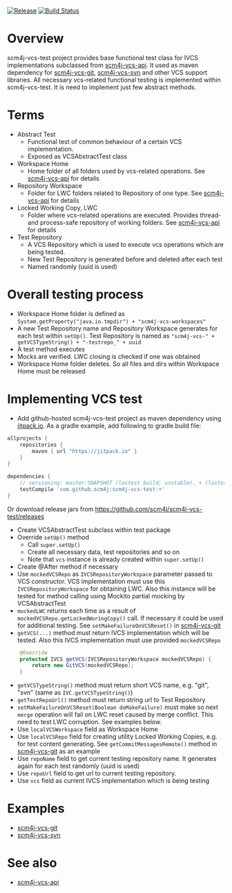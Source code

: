 [![Release](https://jitpack.io/v/scm4j/scm4j-vcs-test.svg)](https://jitpack.io/#scm4j/scm4j-vcs-test)
[![Build Status](https://travis-ci.org/scm4j/scm4j-vcs-test.svg?branch=master)](https://travis-ci.org/scm4j/scm4j-vcs-test)

# Overview
scm4j-vcs-test project provides base functional test class for IVCS implementations subclassed from [scm4j-vcs-api](https://github.com/scm4j/scm4j-vcs-api). It used as maven dependency for [scm4j-vcs-git](https://github.com/scm4j/scm4j-vcs-git), [scm4j-vcs-svn](https://github.com/scm4j/scm4j-vcs-svn) and other VCS support libraries. All necessary vcs-related functional testing is implemented within scm4j-vcs-test. It is need to implement just few abstract methods.

# Terms
- Abstract Test
  - Functional test of common behaviour of a certain VCS implementation. 
  - Exposed as VCSAbstractTest class
- Workspace Home
  - Home folder of all folders used by vcs-related operations. See [scm4j-vcs-api](https://github.com/scm4j/scm4j-vcs-api) for details
- Repository Workspace
  - Folder for LWC folders related to Repository of one type. See [scm4j-vcs-api](https://github.com/scm4j/scm4j-vcs-api) for details
- Locked Working Copy, LWC
  - Folder where vcs-related operations are executed. Provides thread- and process-safe repository of working folders. See [scm4j-vcs-api](https://github.com/scm4j/scm4j-vcs-api) for details
- Test Repository
  - A VCS Repository which is used to execute vcs operations which are being tested.
  - New Test Repository is generated before and deleted after each test
  - Named randomly (uuid is used)

# Overall testing process
- Workspace Home folder is defined as `System.getProperty("java.io.tmpdir") + "scm4j-vcs-workspaces"`
- A new Test Repository name and Repository Workspace generates for each test within `setUp()`. Test Repository is named as `"scm4j-vcs-" + getVCSTypeString() + "-testrepo_" + uuid`
- A test method executes
- Mocks are verified. LWC closing is checked if one was obtained
- Workspace Home folder deletes. So all files and dirs within Workspace Home must be released

# Implementing VCS test
- Add github-hosted scm4j-vcs-test project as maven dependency using [jitpack.io](https://jitpack.io/). As a gradle example, add following to gradle.build file:
```gradle
allprojects {
	repositories {
		maven { url "https://jitpack.io" }
	}
}

dependencies {
	// versioning: master-SNAPSHOT (lastest build, unstable), + (lastest release, stable) or certain version (e.g. 1.0)
	testCompile 'com.github.scm4j:scm4j-vcs-test:+'
}
```
Or download release jars from https://github.com/scm4j/scm4j-vcs-test/releases
- Create VCSAbstractTest subclass within test package
- Override `setUp()` method
	- Call `super.setUp()` 
	- Create all necessary data, test repositories and so on
	- Note that `vcs` instance is already created within `super.setUp()`
- Create @After method if necessary
- Use `mockedVCSRepo` as `IVCSRepositoryWorkspace` parameter passed to VCS constructor. VCS implementation must use this `IVCSRepositoryWorkspace` for obtaining LWC. Also this instance will be tested for method calling using Mockito partial mocking by VCSAbstractTest
- `mockedLWC` returns each time as a result of `mockedVCSRepo.getLockedWoringCopy()` call. If necessary it could be used for additional testing. See `setMakeFailureOnVCSReset()` in [scm4j-vcs-git](https://github.com/scm4j/scm4j-vcs-git)
- `getVCS(...)` method must return IVCS implementation which will be tested. Also this IVCS implementation must use provided `mockedVCSRepo`
```java
    @Override
    protected IVCS getVCS(IVCSRepositoryWorkspace mockedVCSRepo) {
    	return new GitVCS(mockedVCSRepo);
    }
```
- `getVCSTypeString()` method must return short VCS name, e.g. "git", "svn" (same as `IVC.getVCSTypeString()`)
- `getTestRepoUrl()` method must return string url to Test Repository
- `setMakeFailureOnVCSReset(Boolean doMakeFailure)` must make so next `merge` operation will fail on LWC reset caused by merge conflict. This need to test LWC corruption. See examples below.
- Use `localVCSWorkspace` field as Workspace Home
- Use `localVCSRepo` field for creating utility Locked Working Copies, e.g. for test content generating. See `getCommitMessagesRemote()` method in [scm4j-vcs-git](https://github.com/scm4j/scm4j-vcs-git) as an example
- Use `repoName` field to get current testing repository name. It generates again for each test randomly (uuid is used)
- Use `repoUrl` field to get url to current testing repository.
- Use `vcs` field as current IVCS implementation which is being testing

# Examples
- [scm4j-vcs-git](https://github.com/scm4j/scm4j-vcs-git)
- [scm4j-vcs-svn](https://github.com/scm4j/scm4j-vcs-svn)

# See also
- [scm4j-vcs-api](https://github.com/scm4j/scm4j-vcs-api)

